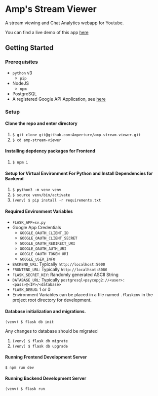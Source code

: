 # Amp's Stream Viewer
A stream viewing and Chat Analytics webapp for Youtube.

You can find a live demo of this app [here](https://vast-dusk-61702.herokuapp.com/)

## Getting Started
### Prerequisites
* `python` v3
  * `pip`
* NodeJS
  * `npm`
* PostgreSQL
* A registered Google API Application, see [here](https://console.developers.google.com/)

### Setup
#### Clone the repo and enter directory
1. `$ git clone git@github.com:Amperture/amp-stream-viewer.git`
2. `$ cd amp-stream-viewer`
#### Installing depdency packages for Frontend
1. `$ npm i`

#### Setup for Virtual Environment For Python and Install Dependencies for Backend
1. `$ python3 -m venv venv`
2. `$ source venv/bin/activate`
3. `(venv) $ pip install -r requirements.txt`

#### Required Environment Variables
* `FLASK_APP=sv.py`
* Google App Credentials
  * `GOOGLE_OAUTH_CLIENT_ID`
  * `GOOGLE_OAUTH_CLIENT_SECRET`
  * `GOOGLE_OAUTH_REDIRECT_URI`
  * `GOOGLE_OAUTH_AUTH_URI`
  * `GOOGLE_OAUTH_TOKEN_URI`
  * `GOOGLE_USER_INFO`
* `BACKEND_URL`: Typically `http://localhost:5000`
* `FRONTEND_URL`: Typically `http://localhsot:8080`
* `FLASK_SECRET_KEY`: Randomly generated ASCII String
* `DATABASE_URL`: Typically `postgresql+psycopg2://<user>:<pass>@<IP>/<database>`
* `FLASK_DEBUG`: 1 or 0
* Environment Variables can be placed in a file named `.flaskenv` in the project root directory for development.

#### Database initialization and migrations.
`(venv) $ flask db init`

Any changes to database should be migrated 
1. `(venv) $ flask db migrate`
2. `(venv) $ flask db upgrade`

#### Running Frontend Development Server
`$ npm run dev`

#### Running Backend Development Server
`(venv) $ flask run`

